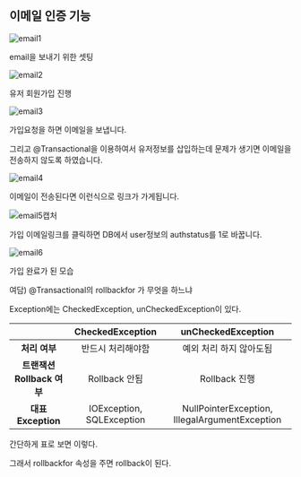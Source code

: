 ## 이메일 인증 기능

![email1](https://user-images.githubusercontent.com/47135267/97111927-e600b680-1724-11eb-8a4b-18d5864a4f86.PNG)

email을 보내기 위한 셋팅

![email2](https://user-images.githubusercontent.com/47135267/97111942-f6b12c80-1724-11eb-8721-c73ed868ea3a.PNG)

유저 회원가입 진행

![email3](https://user-images.githubusercontent.com/47135267/97111955-06c90c00-1725-11eb-96f4-3ec82aa7718e.PNG)

가입요청을 하면 이메일을 보냅니다.

그리고 @Transactional을 이용하여서 유저정보를 삽입하는데 문제가 생기면 이메일을 전송하지 않도록 하였습니다.

![email4](https://user-images.githubusercontent.com/47135267/97112069-a25a7c80-1725-11eb-8859-31bab46a84f4.PNG)

이메일이 전송된다면 이런식으로 링크가 가게됩니다.

![email5캡처](https://user-images.githubusercontent.com/47135267/97112084-b3a38900-1725-11eb-8a0a-a9e44837e0dd.PNG)

가입 이메일링크를 클릭하면 DB에서 user정보의 authstatus를 1로 바꿉니다. 

![email6](https://user-images.githubusercontent.com/47135267/97112116-da61bf80-1725-11eb-8174-7a3453a8f9f1.PNG)

가입 완료가 된 모습



여담) @Transactional의 rollbackfor 가 무엇을 하느냐

Exception에는 CheckedException, unCheckedException이 있다.

|                            |     CheckedException      |               unCheckedException               |
| :------------------------: | :-----------------------: | :--------------------------------------------: |
|       **처리 여부**        |     반드시 처리해야함     |            예외 처리 하지 않아도됨             |
| **트랜잭션 Rollback 여부** |       Rollback 안됨       |                 Rollback 진행                  |
|     **대표 Exception**     | IOException, SQLException | NullPointerException, IllegalArgumentException |

간단하게 표로 보면 이렇다.

그래서 rollbackfor 속성을 주면 rollback이 된다.

